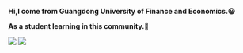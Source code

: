 **Hi,I come from Guangdong University of Finance and Economics.😀**      

**As a student learning in this community.👋**         

<img src="https://github-readme-stats.vercel.app/api/top-langs/?username=yikafu&langs_count=5">
<img src="https://github-readme-stats.vercel.app/api?username=yikafu&show_icons=true">
